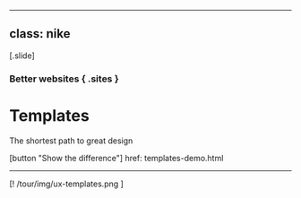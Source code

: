 
---
class: nike
---

[.slide]
  ### Better websites { .sites }
  # Templates
  The shortest path to great design

  [button "Show the difference"]
    href: templates-demo.html


  ---

  [! /tour/img/ux-templates.png ]


